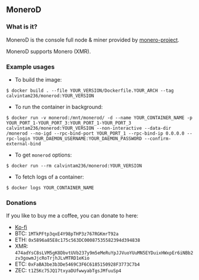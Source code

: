 ## MoneroD

### What is it?

MoneroD is the console full node & miner provided by [monero-project](https://github.com/monero-project/monero).

MoneroD supports Monero (XMR).

### Example usages

- To build the image:

```console
$ docker build . --file YOUR_VERSION/Dockerfile.YOUR_ARCH --tag calvintam236/monerod:YOUR_VERSION
```

- To run the container in background:

```console
$ docker run -v monerod:/mnt/monerod/ -d --name YOUR_CONTAINER_NAME -p YOUR_PORT_1-YOUR_PORT_3:YOUR_PORT_1-YOUR_PORT_3 calvintam236/monerod:YOUR_VERSION --non-interactive --data-dir /monerod --no-igd --rpc-bind-port YOUR_PORT_1 --rpc-bind-ip 0.0.0.0 --rpc-login YOUR_DAEMON_USERNAME:YOUR_DAEMON_PASSWORD --confirm-external-bind

```

- To get `monerod` options:

```console
$ docker run --rm calvintam236/monerod:YOUR_VERSION
```

- To fetch logs of a container:

```console
$ docker logs YOUR_CONTAINER_NAME
```

### Donations

If you like to buy me a coffee, you can donate to here:

- [Ko-fi](https://ko-fi.com/calvintam236)
- BTC: `1MTkPFtp3qxE4Y98pTHP3z767RGKmrT92a`
- ETH: `0x5896a85E8c175c563DC00087535582394d394838`
- XMR: `474adYsC8sLVM5gK8DbvtUVb237y9m5eMeRuYpJJVuoYUuMN5EYDuixHWxpEr6iNBb2zv3gowmJjcRoTrjhJLvMTRD1eKio`
- ETC: `0xFaBA3be3b3De5469C3F6C6185150928F3773C7b4`
- ZEC: `t1Z5Kc75JQ17txyaDUfwwyabTgsJMfuuSp4`

